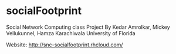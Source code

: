 # socialFootprint

Social Network Computing class Project
By Kedar Amrolkar, Mickey Vellukunnel, Hamza Karachiwala
University of Florida

Website:  http://snc-socialfootprint.rhcloud.com/
